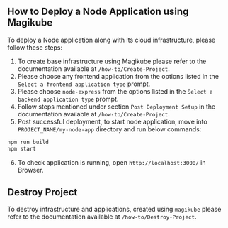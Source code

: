 ## How to Deploy a Node Application using Magikube
To deploy a Node application along with its cloud infrastructure, please follow these steps:

1. To create base infrastructure using Magikube please refer to the documentation available at `/how-to/Create-Project`.
2. Please choose any frontend application from the options listed in the `Select a frontend application type` prompt.
3. Please choose `node-express` from the options listed in the `Select a backend application type` prompt.
4. Follow steps mentioned under section `Post Deployment Setup` in the documentation available at `/how-to/Create-Project`.
5. Post successful deployment, to start node application, move into `PROJECT_NAME/my-node-app` directory and run below commands:
```bash
npm run build
npm start
```
6. To check application is running, open `http://localhost:3000/` in Browser.
 
## Destroy Project
To destroy infrastructure and applications, created using `magikube` please refer to the documentation available at `/how-to/Destroy-Project`.